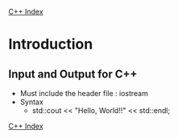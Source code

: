 [C++ Index]()

# Introduction

## Input and Output for C++
* Must include the header file : iostream
* Syntax
	* std::cout << "Hello, World!!" << std::endl;


[C++ Index]()